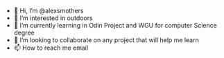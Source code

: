 - 👋 Hi, I’m @alexsmothers
- 👀 I’m interested in outdoors
- 🌱 I’m currently learning in Odin Project and WGU for computer Science degree
- 💞️ I’m looking to collaborate on any project that will help me learn
- 📫 How to reach me email

<!---
alexsmothers/alexsmothers is a ✨ special ✨ repository because its `README.md` (this file) appears on your GitHub profile.
You can click the Preview link to take a look at your changes.
--->
